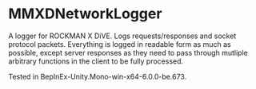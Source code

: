 # MMXDNetworkLogger
A logger for ROCKMAN X DiVE. Logs requests/responses and socket protocol packets.
Everything is logged in readable form as much as possible, except server responses as they need to pass through mutliple arbitrary functions in the client to be fully processed.

Tested in BepInEx-Unity.Mono-win-x64-6.0.0-be.673.
